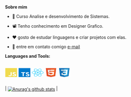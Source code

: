 

**Sobre mim**

- 💼 Curso Analise e desenvolvimento de Sistemas.

- 📽 Tenho conhecimento em Designer Grafico.

- ❤️ gosto de estudar linguagens e criar projetos com elas.

- 💬 entre em contato comigo [e-mail](jeanmede@icloud.com)

**Languages and Tools:**  

<div style="display: inline_block"><br>
  <img align="center" alt="Js" height="30" width="40" src="https://raw.githubusercontent.com/devicons/devicon/master/icons/javascript/javascript-plain.svg">
  <img align="center" alt="Ts" height="30" width="40" src="https://raw.githubusercontent.com/devicons/devicon/master/icons/typescript/typescript-plain.svg">
  <img align="center" alt="React" height="30" width="40" src="https://raw.githubusercontent.com/devicons/devicon/master/icons/react/react-original.svg">
  <img align="center" alt="HTML" height="30" width="40" src="https://raw.githubusercontent.com/devicons/devicon/master/icons/html5/html5-original.svg">
  <img align="center" alt="CSS" height="30" width="40" src="https://raw.githubusercontent.com/devicons/devicon/master/icons/css3/css3-original.svg">

##
 
 
 | <a href="https://github.com/jeanmede/github-readme-stats"><img align="center" src="https://github-readme-stats.vercel.app/api?username=jeanmede&show_icons=true&include_all_commits=true&theme=vision-friendly-dark" alt="Anurag's github stats" /></a> |
 
 ##
 


 
